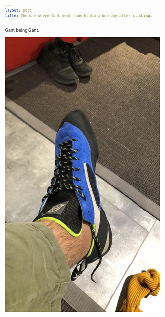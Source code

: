 ```yaml
---
layout: post
title: The one where Gant went shoe hunting one day after climbing.
---
```


Gant being Gant.

![Climbing Gant](/images/gant_climbing.jpg)

